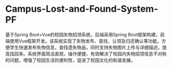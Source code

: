 # Campus-Lost-and-Found-System-PF
基于Spring Boot+Vue的校园失物招领系统，后端采用Spring Boot框架构建，前端使用Vue框架开发。该系统实现了失物发布、查找、认领及归还确认等功能，方便学生快速发布失物信息，查找遗失物品，同时支持失物图片上传与详细描述，提高找回率。系统界面简洁直观，操作便捷，有效解决了校园内失物招领信息不对称的问题，增强了校园生活的便利性，促进了校园文化的和谐发展。
